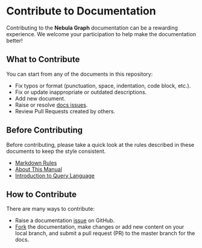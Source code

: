 # Contribute to Documentation

Contributing to the **Nebula Graph** documentation can be a rewarding experience. We welcome your participation to help make the documentation better!

## What to Contribute

You can start from any of the documents in this repository:

- Fix typos or format (punctuation, space, indentation, code block, etc.).
- Fix or update inappropriate or outdated descriptions.
- Add new document.
- Raise or resolve [docs issues][_issues].
- Review Pull Requests created by others.

## Before Contributing

Before contributing, please take a quick look at the rules described in these documents to keep the style consistent.

- [Markdown Rules](https://github.com/DavidAnson/markdownlint/blob/master/doc/Rules.md)
- [About This Manual](https://docs.nebula-graph.io/manual-EN/0.about-this-manual/)
- [Introduction to Query Language](https://docs.nebula-graph.io/manual-EN/2.query-language/0.README/)
<!-- - [Developer Documentation Style Guide](docs/manual-EN/4.contributions/developer-documentation-style-guide.md)-->

## How to Contribute

There are many ways to contribute:

- Raise a documentation [issue][_issues] on GitHub.
- [Fork](https://github.com/vesoft-inc/nebula-docs/fork) the documentation, make changes or add new content on your local branch, and submit a pull request (PR) to the master branch for the docs.


[_issues]: https://github.com/vesoft-inc/nebula-docs/issues

